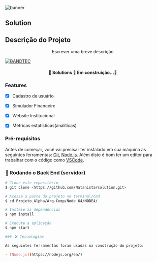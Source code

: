 ![banner](https://user-images.githubusercontent.com/54637218/93024875-e9eed400-f5cf-11ea-92ee-9f3681f09962.png)

## Solution

## Descrição do Projeto
<p align="center">Escrever uma breve descrição<p>
  
 [![BANDTEC](https://img.shields.io/badge/<BANDTEC>-<working>-<COLOR>.svg)](https://shields.io/)
 
<h4 align ="center">
    🚧 Solutions  🚀 Em construição...🚧
  </h4>
  
 ### Features 
 
 - [x] Cadastro de usuário
 - [x] Simulador Financeiro
 - [x] Website Institucional
 - [x] Métricas estatísticas(analíticas)
 
 
 ### Pré-requisitos 
 Antes de começar, você vai precisar ter instalado em sua máquina as seguintes ferramentas:
[Git](https://git-scm.com), [Node.js](https://nodejs.org/en/). 
Além disto é bom ter um editor para trabalhar com o código como [VSCode](https://code.visualstudio.com/).

### 🎲 Rodando o Back End (servidor)
```bash
# Clone este repositório
$ git clone <https://github.com/Natanista/solution.git>

# Acesse a pasta do projeto no terminal/cmd
$ cd Projeto_Alpha/Arq.Comp/Node 64/NODE4/

# Instale as dependências
$ npm install

# Execute a aplicação 
$ npm start

### 🛠 Tecnologias

As seguintes ferramentas foram usadas na construção do projeto:

- [Node.js](https://nodejs.org/en/)




 
 
 
 

  

